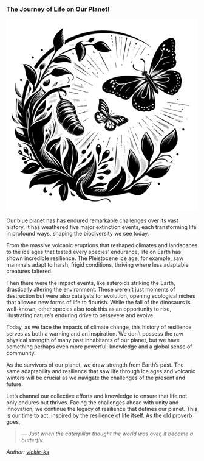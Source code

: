 ### The Journey of Life on Our Planet!

<img src="images/blogs/life-on-planet.png" alt="proxy-sec" class="rounded-4 img-fluid m-1 md-img">
<div id="copyUrl"></div>


Our blue planet has has endured remarkable challenges over its vast history. It has weathered five major extinction events, each transforming life in profound ways, shaping the biodiversity we see today.

From the massive volcanic eruptions that reshaped climates and landscapes to the ice ages that tested every species’ endurance, life on Earth has shown incredible resilience. The Pleistocene ice age, for example, saw mammals adapt to harsh, frigid conditions, thriving where less adaptable creatures faltered.

Then there were the impact events, like asteroids striking the Earth, drastically altering the environment. These weren’t just moments of destruction but were also catalysts for evolution, opening ecological niches that allowed new forms of life to flourish. While the fall of the dinosaurs is well-known, other species also took this as an opportunity to rise, illustrating nature’s enduring drive to persevere and evolve.

Today, as we face the impacts of climate change, this history of resilience serves as both a warning and an inspiration. We don’t possess the raw physical strength of many past inhabitants of our planet, but we have something perhaps even more powerful: knowledge and a global sense of community.

As the survivors of our planet, we draw strength from Earth’s past. The same adaptability and resilience that saw life through ice ages and volcanic winters will be crucial as we navigate the challenges of the present and future.

Let’s channel our collective efforts and knowledge to ensure that life not only endures but thrives. Facing the challenges ahead with unity and innovation, we continue the legacy of resilience that defines our planet. This is our time to act, inspired by the resilience of life itself. As the old proverb goes, 

<blockquote><em>&mdash; Just when the caterpillar thought the world was over, it became a butterfly.</em></blockquote>

*Author: <a href="https://github.com/vickie-ks" target="_blank">vickie-ks</a>*